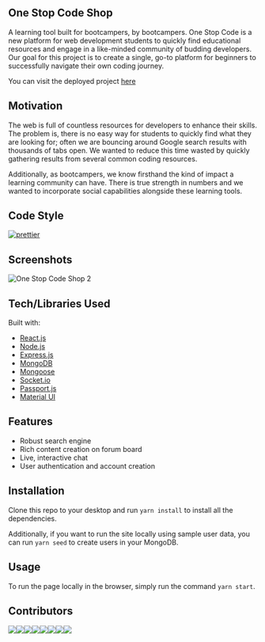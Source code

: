## One Stop Code Shop
A learning tool built for bootcampers, by bootcampers. One Stop Code is a new platform for web development students to quickly find educational resources and engage in a like-minded community of budding developers. Our goal for this project is to create a single, go-to platform for beginners to successfully navigate their own coding journey.

You can visit the deployed project [here](https://onestopcodeshop.herokuapp.com/) 

## Motivation
The web is full of countless resources for developers to enhance their skills. The problem is, there is no easy way for students to quickly find what they are looking for; often we are bouncing around Google search results with thousands of tabs open. We wanted to reduce this time wasted by quickly gathering results from several common coding resources.

Additionally, as bootcampers, we know firsthand the kind of impact a learning community can have. There is true strength in numbers and we wanted to incorporate social capabilities alongside these learning tools.

## Code Style
[![prettier](https://img.shields.io/badge/code%20style-prettier-ff69b4.svg)](https://prettier.io/)

## Screenshots
![One Stop Code Shop 2](public/images/screenshot.gif)

## Tech/Libraries Used
Built with:
- [React.js](https://reactjs.org/)
- [Node.js](https://nodejs.org/en/)
- [Express.js](http://expressjs.com/)
- [MongoDB](https://www.mongodb.com/)
- [Mongoose](https://mongoosejs.com/)
- [Socket.io](https://socket.io/)
- [Passport.js](http://www.passportjs.org/)
- [Material UI](https://material-ui.com/)

## Features
- Robust search engine
- Rich content creation on forum board
- Live, interactive chat
- User authentication and account creation

## Installation
Clone this repo to your desktop and run `yarn install` to install all the dependencies.

Additionally, if you want to run the site locally using sample user data, you can run `yarn seed` to create users in your MongoDB.

## Usage
To run the page locally in the browser, simply run the command `yarn start`.

## Contributors
[![](https://sourcerer.io/fame/Rawgher/Rawgher/OSCS/images/0)](https://sourcerer.io/fame/Rawgher/Rawgher/OSCS/links/0)[![](https://sourcerer.io/fame/Rawgher/Rawgher/OSCS/images/1)](https://sourcerer.io/fame/Rawgher/Rawgher/OSCS/links/1)[![](https://sourcerer.io/fame/Rawgher/Rawgher/OSCS/images/2)](https://sourcerer.io/fame/Rawgher/Rawgher/OSCS/links/2)[![](https://sourcerer.io/fame/Rawgher/Rawgher/OSCS/images/3)](https://sourcerer.io/fame/Rawgher/Rawgher/OSCS/links/3)[![](https://sourcerer.io/fame/Rawgher/Rawgher/OSCS/images/4)](https://sourcerer.io/fame/Rawgher/Rawgher/OSCS/links/4)[![](https://sourcerer.io/fame/Rawgher/Rawgher/OSCS/images/5)](https://sourcerer.io/fame/Rawgher/Rawgher/OSCS/links/5)[![](https://sourcerer.io/fame/Rawgher/Rawgher/OSCS/images/6)](https://sourcerer.io/fame/Rawgher/Rawgher/OSCS/links/6)[![](https://sourcerer.io/fame/Rawgher/Rawgher/OSCS/images/7)](https://sourcerer.io/fame/Rawgher/Rawgher/OSCS/links/7)